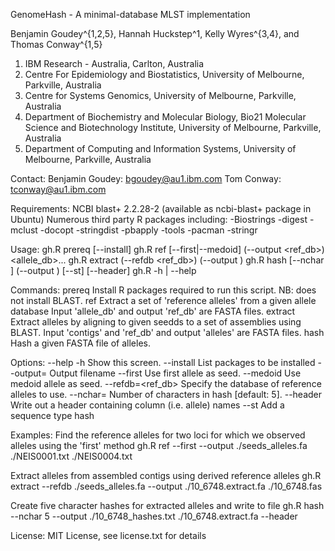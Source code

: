 GenomeHash - A minimal-database MLST implementation

Benjamin Goudey^{1,2,5}, Hannah Huckstep^1, Kelly Wyres^{3,4}, and Thomas Conway^{1,5}
1. IBM Research - Australia, Carlton, Australia
2. Centre For Epidemiology and Biostatistics, University of
Melbourne, Parkville, Australia
3. Centre for Systems Genomics, University of Melbourne,
Parkville, Australia
4. Department of Biochemistry and Molecular Biology, Bio21
Molecular Science and Biotechnology Institute, University of
Melbourne, Parkville, Australia
5. Department of Computing and Information Systems,
University of Melbourne, Parkville, Australia

Contact: Benjamin Goudey: bgoudey@au1.ibm.com
         Tom Conway: tconway@au1.ibm.com

Requirements: 
  NCBI blast+ 2.2.28-2 (available as ncbi-blast+ package in Ubuntu)
  Numerous third party R packages including:
   -Biostrings
   -digest 
   -mclust
   -docopt 
   -stringdist
   -pbapply
   -tools
   -pacman
   -stringr

Usage:
  gh.R prereq [--install]
  gh.R ref [--first|--medoid] (--output <ref_db>) <allele_db>...
  gh.R extract (--refdb <ref_db>) (--output <alleles>) <contigs>
  gh.R hash <alleles> [--nchar <char>] (--output <hashes>) [--st] [--header]
  gh.R -h | --help

Commands: 
  prereq    Install R packages required to run this script. NB: does not install BLAST.
  ref       Extract a set of 'reference alleles' from a given allele database
            Input 'allele_db' and output 'ref_db' are FASTA files.
  extract   Extract alleles by aligning to given seedds to a set of assemblies using BLAST. 
            Input 'contigs' and 'ref_db' and output 'alleles' are FASTA files.
  hash      Hash a given FASTA file of alleles.

Options:
  --help  -h          Show this screen.
  --install           List packages to be installed
  --output=<outfile>  Output filename
  --first             Use first allele as seed.
  --medoid            Use medoid allele as seed.
  --refdb=<ref_db>    Specify the database of reference alleles to use.
  --nchar=<char>      Number of characters in hash [default: 5].
  --header            Write out a header containing column (i.e. allele) names
  --st                Add a sequence type hash
    

Examples: 
   Find the reference alleles for two loci for which we observed alleles using the 'first' method
      gh.R ref --first --output ./seeds_alleles.fa ./NEIS0001.txt ./NEIS0004.txt
   
   Extract alleles from assembled contigs using derived reference alleles
      gh.R extract --refdb ./seeds_alleles.fa --output ./10_6748.extract.fa ./10_6748.fas

   Create five character hashes for extracted alleles and write to file
      gh.R hash --nchar 5 --output ./10_6748_hashes.txt ./10_6748.extract.fa --header 

License: 
    MIT License, see license.txt for details
